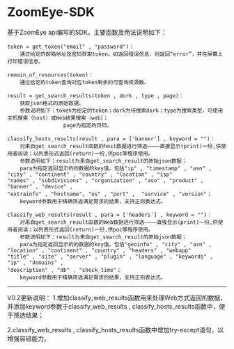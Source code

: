 # ZoomEye-SDK

基于ZoomEye api编写的SDK。主要函数及用法说明如下：

    token = get_token("email" , "password")：
        通过给定的邮箱地址及密码获取token。如返回错误信息，则返回“error”，并在屏幕上打印错误信息。
    
    remain_of_resources(token)：
        通过给定的token查询对应token剩余的可查询资源数。
    
    result = get_search_results(token , dork , type , page)：
        获取json格式的原始数据。
        参数说明如下：token为给定的token；dork为待搜索dork；type为搜索类型，可使用主机搜索（host）或Web结果搜索（web）；
                      page为指定的页码。
    
    classify_hosts_results(result , para = ['banner'] , keyword = "")：
        对来自get_search_result函数的host数据进行筛选————直接显示(print)一份,供使用者阅读；以列表形式返回(return)一份,供poc等程序使用。
        参数说明如下：result为来自get_search_result的原始json数据；
        para为指定返回显示的的数据的key值，包括"ip" , "timestamp" , "asn" , "city" , "continent" , "country" , "location" , "isp"                                             "names" , "subdivisions" , "organization" , "aso" , "product" ,  "banner" , "device" ,                                         "extrainfo" , "hostname", "os" , "port" ,  "service" , "version"；
        keyword参数用于精确筛选满足需求的结果，支持正则表达式。

    classify_web_results(result , para = ['headers'] , keyword = "")：
        对来自get_search_result函数的Web数据进行筛选————直接显示(print)一份,供使用者阅读；以列表形式返回(return)一份,供poc等程序使用。
        参数说明如下：result为来自get_search_result的原始json数据；
        para为指定返回显示的的数据的key值，包括"geoinfo" , "city" , "asn" , "location" , "continent" , "country" , "headers" , "webapp"                                        "title" , "site" , "server" , "plugin" , "language" , "keywords" , "ip" , "domains" ,                                          "description" , "db" , "check_time"； 
        keyword参数用于精确筛选满足需求的结果，支持正则表达式。
_______________________________________________________________________________________________________________________________________
V0.2更新说明：
1.增加classify_web_results函数用来处理Web方式返回的数据，并添加keyword参数于classify_web_results , classify_hosts_results函数中，便于筛选结果；

2.classify_web_results , classify_hosts_results函数中增加try-except语句，以增强容错能力。
